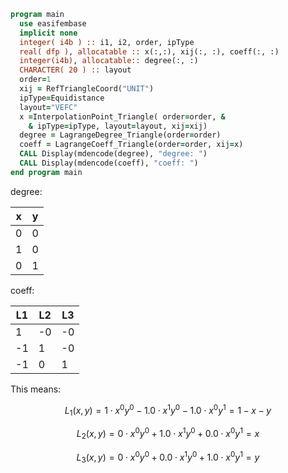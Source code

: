 ```fortran
program main
  use easifembase
  implicit none
  integer( i4b ) :: i1, i2, order, ipType
  real( dfp ), allocatable :: x(:,:), xij(:, :), coeff(:, :)
  integer(i4b), allocatable:: degree(:, :)
  CHARACTER( 20 ) :: layout
  order=1
  xij = RefTriangleCoord("UNIT")
  ipType=Equidistance
  layout="VEFC"
  x =InterpolationPoint_Triangle( order=order, &
    & ipType=ipType, layout=layout, xij=xij)
  degree = LagrangeDegree_Triangle(order=order)
  coeff = LagrangeCoeff_Triangle(order=order, xij=x)
  CALL Display(mdencode(degree), "degree: ")
  CALL Display(mdencode(coeff), "coeff: ")
end program main
```

degree:

| x  | y  |
|  --- |  --- |
| 0 | 0 |
| 1 | 0 |
| 0 | 1 |

coeff:

| L1 | L2  | L3  |
|  --- |  --- |  --- |
| 1 | -0 | -0 |
| -1 | 1 | -0 |
| -1 | 0 | 1 |

This means:

$$
L_{1}(x,y) = 1\cdot x^0 y^0 - 1.0 \cdot x^1 y^0 - 1.0 \cdot x^0 y^1 = 1-x-y
$$

$$
L_{2}(x,y) = 0\cdot x^0 y^0 + 1.0 \cdot x^1 y^0 + 0.0 \cdot x^0 y^1 = x
$$

$$
L_{3}(x,y) = 0\cdot x^0 y^0 + 0.0 \cdot x^1 y^0 + 1.0 \cdot x^0 y^1 = y
$$
